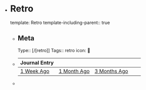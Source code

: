 - # Retro
  template: Retro
  template-including-parent:: true
	- ## Meta
	  Type:: [/[retro]]
	  Tags:: retro
	  icon: 📅
  - |Journal Entry|||||
	|--|--|--|--|--|
	|[1 Week Ago](<%1 Week Ago%>)|[1 Month Ago](<%4 Weeks Ago%>)|[3 Months Ago](<%12 Weeks Ago%>)|||
  - 

